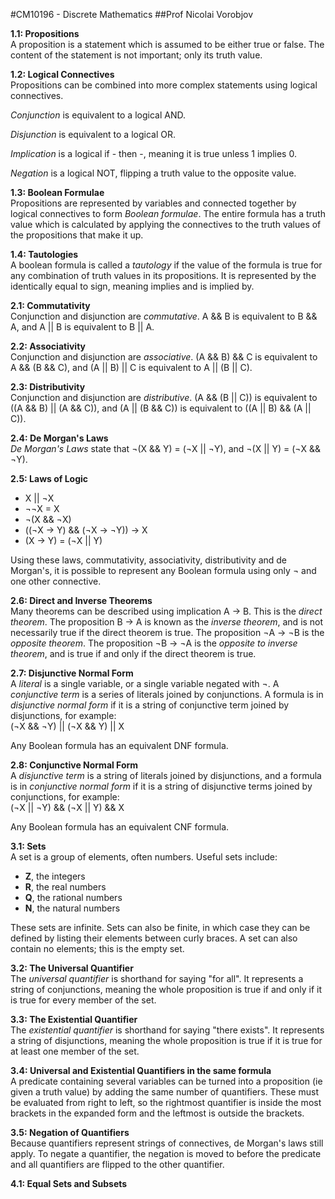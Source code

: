 #CM10196 - Discrete Mathematics
##Prof Nicolai Vorobjov

**1.1: Propositions**  
A proposition is a statement which is assumed to be either true or false. The content of the statement is not important; only its truth value.

**1.2: Logical Connectives**  
Propositions can be combined into more complex statements using logical connectives.

*Conjunction* is equivalent to a logical AND.

*Disjunction* is equivalent to a logical OR.

*Implication* is a logical if - then -, meaning it is true unless 1 implies 0.

*Negation* is a logical NOT, flipping a truth value to the opposite value.

**1.3: Boolean Formulae**  
Propositions are represented by variables and connected together by logical connectives to form *Boolean formulae*. The entire formula has a truth value which is calculated by applying the connectives to the truth values of the propositions that make it up.

**1.4: Tautologies**  
A boolean formula is called a *tautology* if the value of the formula is true for any combination of truth values in its propositions. It is represented by the identically equal to sign, meaning implies and is implied by.

**2.1: Commutativity**  
Conjunction and disjunction are *commutative*. A && B is equivalent to B && A, and A || B is equivalent to B || A.

**2.2: Associativity**  
Conjunction and disjunction are *associative*. (A && B) && C is equivalent to A && (B && C), and (A || B) || C is equivalent to A || (B || C).

**2.3: Distributivity**  
Conjunction and disjunction are *distributive*. (A && (B || C)) is equivalent to ((A && B) || (A && C)), and (A || (B && C)) is equivalent to ((A || B) && (A || C)).

**2.4: De Morgan's Laws**  
*De Morgan's Laws* state that ¬(X && Y) = (¬X || ¬Y), and ¬(X || Y) = (¬X && ¬Y).

**2.5: Laws of Logic**  
- X || ¬X  
- ¬¬X = X  
- ¬(X && ¬X)  
- ((¬X -> Y) && (¬X -> ¬Y)) -> X  
- (X -> Y) = (¬X || Y)  

Using these laws, commutativity, associativity, distributivity and de Morgan's, it is possible to represent any Boolean formula using only ¬ and one other connective.

**2.6: Direct and Inverse Theorems**  
Many theorems can be described using implication A -> B. This is the *direct theorem*. The proposition B -> A is known as the *inverse theorem*, and is not necessarily true if the direct theorem is true. The proposition ¬A -> ¬B is the *opposite theorem*. The proposition ¬B -> ¬A is the *opposite to inverse theorem*, and is true if and only if the direct theorem is true.

**2.7: Disjunctive Normal Form**  
A *literal* is a single variable, or a single variable negated with ¬. A *conjunctive term* is a series of literals joined by conjunctions. A formula is in *disjunctive normal form* if it is a string of conjunctive term joined by disjunctions, for example:  
(¬X && ¬Y) || (¬X && Y) || X

Any Boolean formula has an equivalent DNF formula.

**2.8: Conjunctive Normal Form**  
A *disjunctive term* is a string of literals joined by disjunctions, and a formula is in *conjunctive normal form* if it is a string of disjunctive terms joined by conjunctions, for example:  
(¬X || ¬Y) && (¬X || Y) && X

Any Boolean formula has an equivalent CNF formula.

**3.1: Sets**  
A set is a group of elements, often numbers. Useful sets include:
- **Z**, the integers  
- **R**, the real numbers  
- **Q**, the rational numbers  
- **N**, the natural numbers  

These sets are infinite. Sets can also be finite, in which case they can be defined by listing their elements between curly braces. A set can also contain no elements; this is the empty set.

**3.2: The Universal Quantifier**  
The *universal quantifier* is shorthand for saying "for all". It represents a string of conjunctions, meaning the whole proposition is true if and only if it is true for every member of the set.

**3.3: The Existential Quantifier**  
The *existential quantifier* is shorthand for saying "there exists". It represents a string of disjunctions, meaning the whole proposition is true if it is true for at least one member of the set.

**3.4: Universal and Existential Quantifiers in the same formula**  
A predicate containing several variables can be turned into a proposition (ie given a truth value) by adding the same number of quantifiers. These must be evaluated from right to left, so the rightmost quantifier is inside the most brackets in the expanded form and the leftmost is outside the brackets.

**3.5: Negation of Quantifiers**  
Because quantifiers represent strings of connectives, de Morgan's laws still apply. To negate a quantifier, the negation is moved to before the predicate and all quantifiers are flipped to the other quantifier.

**4.1: Equal Sets and Subsets**  
